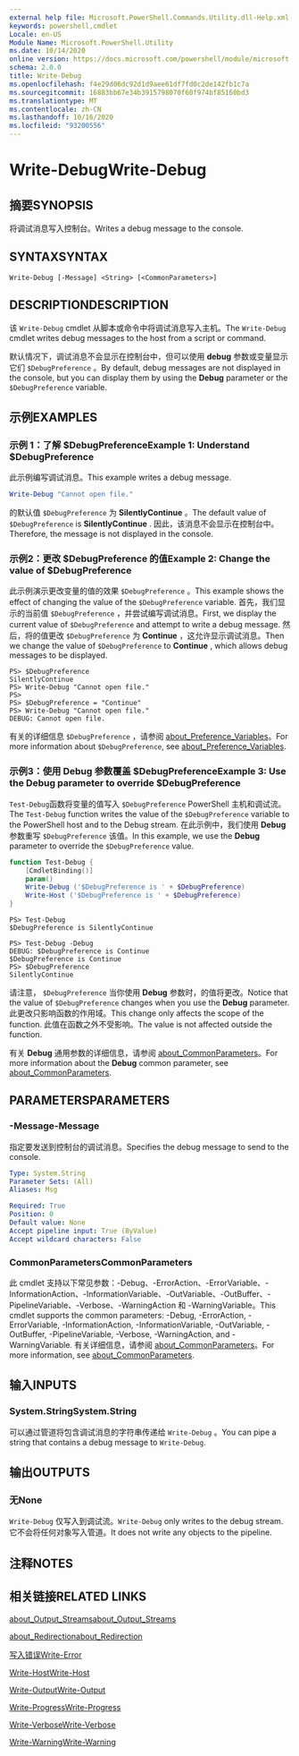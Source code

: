 ```yaml
---
external help file: Microsoft.PowerShell.Commands.Utility.dll-Help.xml
keywords: powershell,cmdlet
Locale: en-US
Module Name: Microsoft.PowerShell.Utility
ms.date: 10/14/2020
online version: https://docs.microsoft.com/powershell/module/microsoft.powershell.utility/write-debug?view=powershell-7.1&WT.mc_id=ps-gethelp
schema: 2.0.0
title: Write-Debug
ms.openlocfilehash: f4e29d06dc92d1d9aee61df7fd0c2de142fb1c7a
ms.sourcegitcommit: 16883bb67e34b3915798070f60f974bf85160bd3
ms.translationtype: MT
ms.contentlocale: zh-CN
ms.lasthandoff: 10/16/2020
ms.locfileid: "93200556"
---
```

# <span data-ttu-id="aac34-103">Write-Debug</span><span class="sxs-lookup"><span data-stu-id="aac34-103">Write-Debug</span></span>

## <span data-ttu-id="aac34-104">摘要</span><span class="sxs-lookup"><span data-stu-id="aac34-104">SYNOPSIS</span></span>
<span data-ttu-id="aac34-105">将调试消息写入控制台。</span><span class="sxs-lookup"><span data-stu-id="aac34-105">Writes a debug message to the console.</span></span>

## <span data-ttu-id="aac34-106">SYNTAX</span><span class="sxs-lookup"><span data-stu-id="aac34-106">SYNTAX</span></span>

```
Write-Debug [-Message] <String> [<CommonParameters>]
```

## <span data-ttu-id="aac34-107">DESCRIPTION</span><span class="sxs-lookup"><span data-stu-id="aac34-107">DESCRIPTION</span></span>

<span data-ttu-id="aac34-108">该 `Write-Debug` cmdlet 从脚本或命令中将调试消息写入主机。</span><span class="sxs-lookup"><span data-stu-id="aac34-108">The `Write-Debug` cmdlet writes debug messages to the host from a script or command.</span></span>

<span data-ttu-id="aac34-109">默认情况下，调试消息不会显示在控制台中，但可以使用 **debug** 参数或变量显示它们 `$DebugPreference` 。</span><span class="sxs-lookup"><span data-stu-id="aac34-109">By default, debug messages are not displayed in the console, but you can display them by using the **Debug** parameter or the `$DebugPreference` variable.</span></span>

## <span data-ttu-id="aac34-110">示例</span><span class="sxs-lookup"><span data-stu-id="aac34-110">EXAMPLES</span></span>

### <span data-ttu-id="aac34-111">示例 1：了解 $DebugPreference</span><span class="sxs-lookup"><span data-stu-id="aac34-111">Example 1: Understand $DebugPreference</span></span>

<span data-ttu-id="aac34-112">此示例编写调试消息。</span><span class="sxs-lookup"><span data-stu-id="aac34-112">This example writes a debug message.</span></span>

```powershell
Write-Debug "Cannot open file."
```

<span data-ttu-id="aac34-113">的默认值 `$DebugPreference` 为 **SilentlyContinue** 。</span><span class="sxs-lookup"><span data-stu-id="aac34-113">The default value of `$DebugPreference` is **SilentlyContinue** .</span></span> <span data-ttu-id="aac34-114">因此，该消息不会显示在控制台中。</span><span class="sxs-lookup"><span data-stu-id="aac34-114">Therefore, the message is not displayed in the console.</span></span>

### <span data-ttu-id="aac34-115">示例2：更改 $DebugPreference 的值</span><span class="sxs-lookup"><span data-stu-id="aac34-115">Example 2: Change the value of $DebugPreference</span></span>

<span data-ttu-id="aac34-116">此示例演示更改变量的值的效果 `$DebugPreference` 。</span><span class="sxs-lookup"><span data-stu-id="aac34-116">This example shows the effect of changing the value of the `$DebugPreference` variable.</span></span> <span data-ttu-id="aac34-117">首先，我们显示的当前值 `$DebugPreference` ，并尝试编写调试消息。</span><span class="sxs-lookup"><span data-stu-id="aac34-117">First, we display the current value of `$DebugPreference` and attempt to write a debug message.</span></span> <span data-ttu-id="aac34-118">然后，将的值更改 `$DebugPreference` 为 **Continue** ，这允许显示调试消息。</span><span class="sxs-lookup"><span data-stu-id="aac34-118">Then we change the value of `$DebugPreference` to **Continue** , which allows debug messages to be displayed.</span></span>

```
PS> $DebugPreference
SilentlyContinue
PS> Write-Debug "Cannot open file."
PS>
PS> $DebugPreference = "Continue"
PS> Write-Debug "Cannot open file."
DEBUG: Cannot open file.
```

<span data-ttu-id="aac34-119">有关的详细信息 `$DebugPreference` ，请参阅 [about_Preference_Variables](/powershell/module/Microsoft.PowerShell.Core/About/about_Preference_Variables)。</span><span class="sxs-lookup"><span data-stu-id="aac34-119">For more information about `$DebugPreference`, see [about_Preference_Variables](/powershell/module/Microsoft.PowerShell.Core/About/about_Preference_Variables).</span></span>

### <span data-ttu-id="aac34-120">示例3：使用 Debug 参数覆盖 $DebugPreference</span><span class="sxs-lookup"><span data-stu-id="aac34-120">Example 3: Use the Debug parameter to override $DebugPreference</span></span>

<span data-ttu-id="aac34-121">`Test-Debug`函数将变量的值写入 `$DebugPreference` PowerShell 主机和调试流。</span><span class="sxs-lookup"><span data-stu-id="aac34-121">The `Test-Debug` function writes the value of the `$DebugPreference` variable to the PowerShell host and to the Debug stream.</span></span> <span data-ttu-id="aac34-122">在此示例中，我们使用 **Debug** 参数重写 `$DebugPreference` 该值。</span><span class="sxs-lookup"><span data-stu-id="aac34-122">In this example, we use the **Debug** parameter to override the `$DebugPreference` value.</span></span>

```powershell
function Test-Debug {
    [CmdletBinding()]
    param()
    Write-Debug ('$DebugPreference is ' + $DebugPreference)
    Write-Host ('$DebugPreference is ' + $DebugPreference)
}
```

```
PS> Test-Debug
$DebugPreference is SilentlyContinue

PS> Test-Debug -Debug
DEBUG: $DebugPreference is Continue
$DebugPreference is Continue
PS> $DebugPreference
SilentlyContinue
```

<span data-ttu-id="aac34-123">请注意， `$DebugPreference` 当你使用 **Debug** 参数时，的值将更改。</span><span class="sxs-lookup"><span data-stu-id="aac34-123">Notice that the value of `$DebugPreference` changes when you use the **Debug** parameter.</span></span> <span data-ttu-id="aac34-124">此更改只影响函数的作用域。</span><span class="sxs-lookup"><span data-stu-id="aac34-124">This change only affects the scope of the function.</span></span> <span data-ttu-id="aac34-125">此值在函数之外不受影响。</span><span class="sxs-lookup"><span data-stu-id="aac34-125">The value is not affected outside the function.</span></span>

<span data-ttu-id="aac34-126">有关 **Debug** 通用参数的详细信息，请参阅 [about_CommonParameters](https://go.microsoft.com/fwlink/?LinkID=113216)。</span><span class="sxs-lookup"><span data-stu-id="aac34-126">For more information about the **Debug** common parameter, see [about_CommonParameters](https://go.microsoft.com/fwlink/?LinkID=113216).</span></span>

## <span data-ttu-id="aac34-127">PARAMETERS</span><span class="sxs-lookup"><span data-stu-id="aac34-127">PARAMETERS</span></span>

### <span data-ttu-id="aac34-128">-Message</span><span class="sxs-lookup"><span data-stu-id="aac34-128">-Message</span></span>

<span data-ttu-id="aac34-129">指定要发送到控制台的调试消息。</span><span class="sxs-lookup"><span data-stu-id="aac34-129">Specifies the debug message to send to the console.</span></span>

```yaml
Type: System.String
Parameter Sets: (All)
Aliases: Msg

Required: True
Position: 0
Default value: None
Accept pipeline input: True (ByValue)
Accept wildcard characters: False
```

### <span data-ttu-id="aac34-130">CommonParameters</span><span class="sxs-lookup"><span data-stu-id="aac34-130">CommonParameters</span></span>

<span data-ttu-id="aac34-131">此 cmdlet 支持以下常见参数：-Debug、-ErrorAction、-ErrorVariable、-InformationAction、-InformationVariable、-OutVariable、-OutBuffer、-PipelineVariable、-Verbose、-WarningAction 和 -WarningVariable。</span><span class="sxs-lookup"><span data-stu-id="aac34-131">This cmdlet supports the common parameters: -Debug, -ErrorAction, -ErrorVariable, -InformationAction, -InformationVariable, -OutVariable, -OutBuffer, -PipelineVariable, -Verbose, -WarningAction, and -WarningVariable.</span></span> <span data-ttu-id="aac34-132">有关详细信息，请参阅 [about_CommonParameters](https://go.microsoft.com/fwlink/?LinkID=113216)。</span><span class="sxs-lookup"><span data-stu-id="aac34-132">For more information, see [about_CommonParameters](https://go.microsoft.com/fwlink/?LinkID=113216).</span></span>

## <span data-ttu-id="aac34-133">输入</span><span class="sxs-lookup"><span data-stu-id="aac34-133">INPUTS</span></span>

### <span data-ttu-id="aac34-134">System.String</span><span class="sxs-lookup"><span data-stu-id="aac34-134">System.String</span></span>

<span data-ttu-id="aac34-135">可以通过管道将包含调试消息的字符串传递给 `Write-Debug` 。</span><span class="sxs-lookup"><span data-stu-id="aac34-135">You can pipe a string that contains a debug message to `Write-Debug`.</span></span>

## <span data-ttu-id="aac34-136">输出</span><span class="sxs-lookup"><span data-stu-id="aac34-136">OUTPUTS</span></span>

### <span data-ttu-id="aac34-137">无</span><span class="sxs-lookup"><span data-stu-id="aac34-137">None</span></span>

<span data-ttu-id="aac34-138">`Write-Debug` 仅写入到调试流。</span><span class="sxs-lookup"><span data-stu-id="aac34-138">`Write-Debug` only writes to the debug stream.</span></span> <span data-ttu-id="aac34-139">它不会将任何对象写入管道。</span><span class="sxs-lookup"><span data-stu-id="aac34-139">It does not write any objects to the pipeline.</span></span>

## <span data-ttu-id="aac34-140">注释</span><span class="sxs-lookup"><span data-stu-id="aac34-140">NOTES</span></span>

## <span data-ttu-id="aac34-141">相关链接</span><span class="sxs-lookup"><span data-stu-id="aac34-141">RELATED LINKS</span></span>

[<span data-ttu-id="aac34-142">about_Output_Streams</span><span class="sxs-lookup"><span data-stu-id="aac34-142">about_Output_Streams</span></span>](../Microsoft.PowerShell.Core/About/about_Output_Streams.md)

[<span data-ttu-id="aac34-143">about_Redirection</span><span class="sxs-lookup"><span data-stu-id="aac34-143">about_Redirection</span></span>](../Microsoft.PowerShell.Core/About/about_Redirection.md)

[<span data-ttu-id="aac34-144">写入错误</span><span class="sxs-lookup"><span data-stu-id="aac34-144">Write-Error</span></span>](Write-Error.md)

[<span data-ttu-id="aac34-145">Write-Host</span><span class="sxs-lookup"><span data-stu-id="aac34-145">Write-Host</span></span>](Write-Host.md)

[<span data-ttu-id="aac34-146">Write-Output</span><span class="sxs-lookup"><span data-stu-id="aac34-146">Write-Output</span></span>](Write-Output.md)

[<span data-ttu-id="aac34-147">Write-Progress</span><span class="sxs-lookup"><span data-stu-id="aac34-147">Write-Progress</span></span>](Write-Progress.md)

[<span data-ttu-id="aac34-148">Write-Verbose</span><span class="sxs-lookup"><span data-stu-id="aac34-148">Write-Verbose</span></span>](Write-Verbose.md)

[<span data-ttu-id="aac34-149">Write-Warning</span><span class="sxs-lookup"><span data-stu-id="aac34-149">Write-Warning</span></span>](Write-Warning.md)
